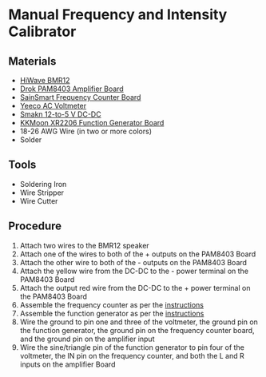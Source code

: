 # Manual Frequency and Intensity Calibrator

## Materials
- [HiWave BMR12](https://www.amazon.com/gp/product/B0008JHBOQ/ref=od_aui_detailpages00?ie=UTF8&psc=1)
- [Drok PAM8403 Amplifier Board](https://www.amazon.com/gp/product/B00C4N410G/ref=od_aui_detailpages00?ie=UTF8&psc=1)
- [SainSmart Frequency Counter Board](https://www.amazon.com/gp/product/B00U29OHP8/ref=od_aui_detailpages00?ie=UTF8&psc=1)
- [Yeeco AC Voltmeter](https://www.amazon.com/gp/product/B00PZBEJ7Y/ref=od_aui_detailpages00?ie=UTF8&psc=1)
- [Smakn 12-to-5 V DC-DC](https://www.amazon.com/gp/product/B00CXKBJI2/ref=od_aui_detailpages00?ie=UTF8&psc=1)
- [KKMoon XR2206 Function Generator Board](https://www.amazon.com/gp/product/B01HM70CMY/ref=oh_aui_detailpage_o00_s00?ie=UTF8&psc=1)
- 18-26 AWG Wire (in two or more colors)
- Solder

## Tools
- Soldering Iron
- Wire Stripper
- Wire Cutter

## Procedure
1. Attach two wires to the BMR12 speaker
2. Attach one of the wires to both of the + outputs on the PAM8403 Board
3. Attach the other wire to both of the - outputs on the PAM8403 Board
4. Attach the yellow wire from the DC-DC to the - power terminal on the PAM8403 Board
5. Attach the output red wire from the DC-DC to the + power terminal on the PAM8403 Board
6. Assemble the frequency counter as per the [instructions](https://s3-ap-northeast-1.amazonaws.com/sain-amzn/21/21-010-340/21-010-340.zip)
7. Assemble the function generator as per the [instructions](https://www.dropbox.com/s/x9azf694mjedmv5/XR2206-DIY-Kit-Manual.pdf?dl=1)
8. Wire the ground to pin one and three of the voltmeter, the ground pin on the function generator, the ground pin on the frequency counter board, and the ground pin on the amplifier input
9. Wire the sine/triangle pin of the function generator to pin four of the voltmeter, the IN pin on the frequency counter, and both the L and R inputs on the amplifier Board
